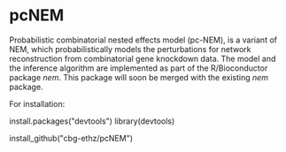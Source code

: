 # pcNEM
Probabilistic combinatorial nested effects model (pc-NEM), is a variant of NEM, which probabilistically models the perturbations 
for network reconstruction from combinatorial gene knockdown data. The model and the inference algorithm are implemented as part of the R/Bioconductor package _nem_. This package will soon be merged with the existing _nem_ package.

For installation:

install.packages("devtools")
library(devtools)

install_github("cbg-ethz/pcNEM")
